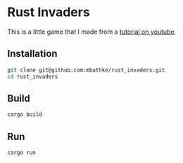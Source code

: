 # Rust Invaders 

This is a little game that I made from a [tutorial on youtube](https://www.youtube.com/watch?v=j7qHwb7geIM&t=1s).

## Installation

```bash
git clone git@github.com:mbathke/rust_invaders.git
cd rust_invaders
```

## Build

```bash
cargo build
```

## Run 

```bash
cargo run
```
